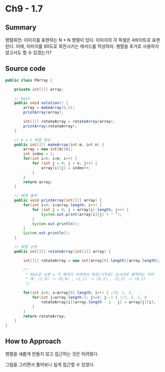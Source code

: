 # Ch9 - 1.7

## Summary

행렬회전: 이미지를 표현하는 N * N 행렬이 있다. 이미지의 각 픽셀은 4바이트로 표현된다. 이때, 이미지를 90도로 회전시키는 메서드를 작성하라. 행렬을 추가로 사용하지 않고서도 할 수 있겠는가?

## Source code

```java
public class PArray {

    private int[][] array;

    // main
    public void solution() {
        array = makeArray(5,5);
        printArray(array);

        int[][] rotateArray = rotateArray(array);
        printArray(rotateArray);
    }

    // m x n 배열 생성
    public int[][] makeArray(int m, int n) {
        array = new int[m][n];
        int index = 1;
        for(int i=0; i<m; i++) {
            for (int j = 0; j < n; j++) {
                array[i][j] = index++;
            }
        }
        return array;
    }

    // 배열 출력
    public void printArray(int[][] array) {
        for(int i=0; i<array.length; i++) {
            for (int j = 0; j < array[i].length; j++) {
                System.out.print(array[i][j] + " ");
            }
            System.out.println();
        }
        System.out.println();
    }

    // 배열 순환
    public int[][] rotateArray(int[][] array) {

        int[][] rotateArray = new int[array[0].length][array.length];

        /*
         * 90도로 순환 = 각 행마다 아래에서 위로(거꾸로) 순서대로 출력하는 의미
         * 예: (2,0) -> (0,0) , (2,1) -> (0,1) , (2,2) -> (0,2)
         */

        for(int i=0; i<array[0].length; i++) { //0, 1, 2,
            for(int j=array.length-1; j>=0; j--) { //3, 2, 1, 0
                rotateArray[i][array.length - 1 - j] = array[j][i];
            }
        }
        return rotateArray;
    }
}
```

## How to Approach

행렬을 새롭게 만들지 않고 접근하는 것은 어려웠다.

그림을 그리면서 풀어보니 쉽게 접근할 수 있었다.